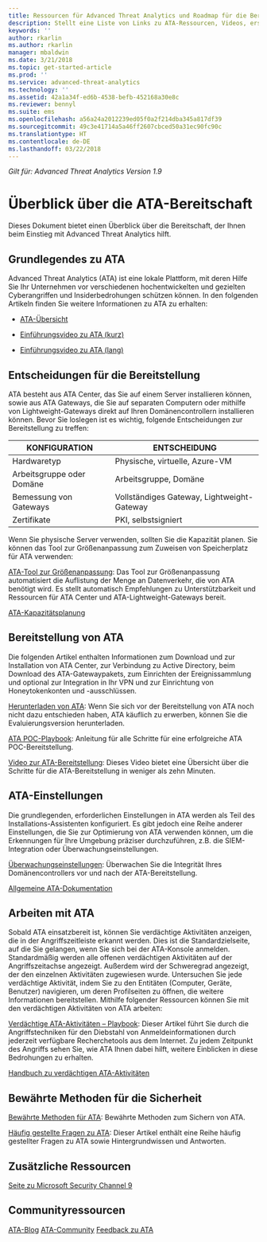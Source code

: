 ```yaml
---
title: Ressourcen für Advanced Threat Analytics und Roadmap für die Bereitschaft | Microsoft-Dokumentation
description: Stellt eine Liste von Links zu ATA-Ressourcen, Videos, ersten Schritten sowie zur Bereitstellung und zum Überblick für die Bereitschaft bereit.
keywords: ''
author: rkarlin
ms.author: rkarlin
manager: mbaldwin
ms.date: 3/21/2018
ms.topic: get-started-article
ms.prod: ''
ms.service: advanced-threat-analytics
ms.technology: ''
ms.assetid: 42a1a34f-ed6b-4538-befb-452168a30e8c
ms.reviewer: bennyl
ms.suite: ems
ms.openlocfilehash: a56a24a2012239ed05f0a2f214dba345a817df39
ms.sourcegitcommit: 49c3e41714a5a46ff2607cbced50a31ec90fc90c
ms.translationtype: HT
ms.contentlocale: de-DE
ms.lasthandoff: 03/22/2018
---
```

*Gilt für: Advanced Threat Analytics Version 1.9*

# <a name="ata-readiness-roadmap"></a>Überblick über die ATA-Bereitschaft 
Dieses Dokument bietet einen Überblick über die Bereitschaft, der Ihnen beim Einstieg mit Advanced Threat Analytics hilft.

## <a name="understanding-ata"></a>Grundlegendes zu ATA

Advanced Threat Analytics (ATA) ist eine lokale Plattform, mit deren Hilfe Sie Ihr Unternehmen vor verschiedenen hochentwickelten und gezielten Cyberangriffen und Insiderbedrohungen schützen können. In den folgenden Artikeln finden Sie weitere Informationen zu ATA zu erhalten:

- [ATA-Übersicht](https://aka.ms/ATAOverview)

- [Einführungsvideo zu ATA (kurz)](https://aka.ms/ATAShort)

- [Einführungsvideo zu ATA (lang)](https://aka.ms/ATAVideo) 


## <a name="deployment-decisions"></a>Entscheidungen für die Bereitstellung

ATA besteht aus ATA Center, das Sie auf einem Server installieren können, sowie aus ATA Gateways, die Sie auf separaten Computern oder mithilfe von Lightweight-Gateways direkt auf Ihren Domänencontrollern installieren können. Bevor Sie loslegen ist es wichtig, folgende Entscheidungen zur Bereitstellung zu treffen:

|KONFIGURATION|ENTSCHEIDUNG|
|----|----|
|Hardwaretyp|Physische, virtuelle, Azure-VM|
|Arbeitsgruppe oder Domäne|Arbeitsgruppe, Domäne|
|Bemessung von Gateways|Vollständiges Gateway, Lightweight-Gateway|
|Zertifikate|PKI, selbstsigniert|

Wenn Sie physische Server verwenden, sollten Sie die Kapazität planen. Sie können das Tool zur Größenanpassung zum Zuweisen von Speicherplatz für ATA verwenden:

[ATA-Tool zur Größenanpassung](http://aka.ms/atasizing): Das Tool zur Größenanpassung automatisiert die Auflistung der Menge an Datenverkehr, die von ATA benötigt wird. Es stellt automatisch Empfehlungen zu Unterstützbarkeit und Ressourcen für ATA Center und ATA-Lightweight-Gateways bereit.

[ATA-Kapazitätsplanung](https://docs.microsoft.com/en-us/advanced-threat-analytics/ata-capacity-planning)

## <a name="deploy-ata"></a>Bereitstellung von ATA

Die folgenden Artikel enthalten Informationen zum Download und zur Installation von ATA Center, zur Verbindung zu Active Directory, beim Download des ATA-Gatewaypakets, zum Einrichten der Ereignissammlung und optional zur Integration in Ihr VPN und zur Einrichtung von Honeytokenkonten und -ausschlüssen.

[Herunterladen von ATA](http://aka.ms/ataeval): Wenn Sie sich vor der Bereitstellung von ATA noch nicht dazu entschieden haben, ATA käuflich zu erwerben, können Sie die Evaluierungsversion herunterladen. 

[ATA POC-Playbook](http://aka.ms/atapoc): Anleitung für alle Schritte für eine erfolgreiche ATA POC-Bereitstellung.

[Video zur ATA-Bereitstellung](https://channel9.msdn.com/Shows/Microsoft-Security/Overview-of-ATA-Deployment-in-10-Minutes): Dieses Video bietet eine Übersicht über die Schritte für die ATA-Bereitstellung in weniger als zehn Minuten.

## <a name="ata-settings"></a>ATA-Einstellungen

Die grundlegenden, erforderlichen Einstellungen in ATA werden als Teil des Installations-Assistenten konfiguriert. Es gibt jedoch eine Reihe anderer Einstellungen, die Sie zur Optimierung von ATA verwenden können, um die Erkennungen für Ihre Umgebung präziser durchzuführen, z.B. die SIEM-Integration oder Überwachungseinstellungen.

[Überwachungseinstellungen](https://aka.ms/ataauditingblog): Überwachen Sie die Integrität Ihres Domänencontrollers vor und nach der ATA-Bereitstellung.

[Allgemeine ATA-Dokumentation](https://docs.microsoft.com/en-us/advanced-threat-analytics/)

## <a name="work-with-ata"></a>Arbeiten mit ATA

Sobald ATA einsatzbereit ist, können Sie verdächtige Aktivitäten anzeigen, die in der Angriffszeitleiste erkannt werden. Dies ist die Standardzielseite, auf die Sie gelangen, wenn Sie sich bei der ATA-Konsole anmelden. Standardmäßig werden alle offenen verdächtigen Aktivitäten auf der Angriffszeitachse angezeigt. Außerdem wird der Schweregrad angezeigt, der den einzelnen Aktivitäten zugewiesen wurde. Untersuchen Sie jede verdächtige Aktivität, indem Sie zu den Entitäten (Computer, Geräte, Benutzer) navigieren, um deren Profilseiten zu öffnen, die weitere Informationen bereitstellen. Mithilfe folgender Ressourcen können Sie mit den verdächtigen Aktivitäten von ATA arbeiten:

[Verdächtige ATA-Aktivitäten – Playbook](http://aka.ms/ataplaybook): Dieser Artikel führt Sie durch die Angriffstechniken für den Diebstahl von Anmeldeinformationen durch jederzeit verfügbare Recherchetools aus dem Internet. Zu jedem Zeitpunkt des Angriffs sehen Sie, wie ATA Ihnen dabei hilft, weitere Einblicken in diese Bedrohungen zu erhalten.

[Handbuch zu verdächtigen ATA-Aktivitäten](http://aka.ms/atasaguide)



## <a name="security-best-practices"></a>Bewährte Methoden für die Sicherheit

[Bewährte Methoden für ATA](https://aka.ms/atasecbestpractices): Bewährte Methoden zum Sichern von ATA.

[Häufig gestellte Fragen zu ATA](http://aka.ms/atafaq): Dieser Artikel enthält eine Reihe häufig gestellter Fragen zu ATA sowie Hintergrundwissen und Antworten.

## <a name="additional-resources"></a>Zusätzliche Ressourcen

[Seite zu Microsoft Security Channel 9](https://channel9.msdn.com/Shows/Microsoft-Security/)

## <a name="community-resources"></a>Communityressourcen

[ATA-Blog](https://aka.ms/ATABlog)
[ATA-Community](https://aka.ms/ATACommunity)
[Feedback zu ATA](https://aka.ms/ATAUserVoice)
